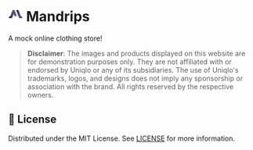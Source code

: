 <h1>
    <img src="public/assets/logo.svg" alt="Icon" height="30">
    <span>Mandrips</span>
</h1>

A mock online clothing store!

> **Disclaimer**: The images and products displayed on this website are for demonstration purposes only. They are not affiliated with or endorsed by Uniqlo or any of its subsidiaries. The use of Uniqlo's trademarks, logos, and designs does not imply any sponsorship or association with the brand. All rights reserved by the respective owners.

## 📜 License

Distributed under the MIT License. See [LICENSE](./LICENSE) for more information.